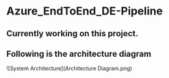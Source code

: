 # Azure_EndToEnd_DE-Pipeline
## Currently working on this project. 
## Following is the architecture diagram

 ![System Architecture](Architecture Diagram.png)
 
